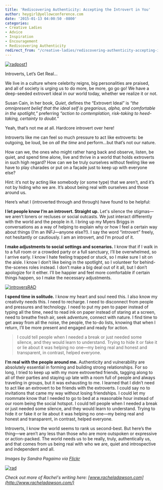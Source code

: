 ```yaml
---
title: 'Rediscovering Authenticity: Accepting the Introvert in You'
author: heygirl@yellowconference.com
date: '2015-01-13 04:00:50 -0800'
categories:
- Creative Ladies
- Advice
- Inspiration
- Encouragement
- Rediscovering Authenticity
redirect_from: "/creative-ladies/rediscovering-authenticity-accepting-introvert/"
---
```


[![radpost1](https://s3.amazonaws.com/yellow-files/blog/2015/01/radpost1-683x1024.jpg)](https://s3.amazonaws.com/yellow-files/blog/2015/01/radpost1.jpg)

Introverts, Let’s Get Real...

We live in a culture where celebrity reigns, big personalities are praised, and all of society is urging us to do more, be more, go go go! We have a deep-seeded extrovert ideal in our world today, whether we realize it or not.

Susan Cain, in her book, _Quiet_, defines the “Extrovert Ideal” is _“the omnipresent belief that the ideal self is gregarious, alpha, and comfortable in the spotlight,”_ preferring _“action to contemplation, risk-taking to heed-taking, certainty to doubt.”_

Yeah, that’s not me at all. Hardcore introvert over here!

Introverts like me can feel so much pressure to act like extroverts: be outgoing, be loud, be on _all the time_ and perform…but that’s not our nature.

How can we, the ones who might rather hang back and observe, listen, be quiet, and spend time alone, live and thrive in a world that holds extroverts in such high regard? How can we be truly ourselves without feeling like we have to play charades or put on a façade just to keep up with everyone else?

Hint: it’s not by acting like somebody (or some type) that we aren’t, and it’s not by hiding who we are. It’s about being real with ourselves and those around us.

Here’s what I (introverted through and through) have found to be helpful:

**I let people know I’m an introvert. Straight up.** Let's silence the stigmas—we aren’t loners or recluses or social outcasts. We just interact differently with the world and the people in it. I bring up my Myers Briggs in conversations as a way of helping to explain why or how I feel a certain way about things (I’m an INFJ—anyone else?!). I say the word “introvert” freely, not hesitantly or cautiously. I am an introvert, and I’m proud of it.

**I make adjustments to social settings and scenarios.** I know that if I walk in to a full room or a crowded party or a full sanctuary, I’ll be overwhelmed, so I arrive early. I know I hate feeling trapped or stuck, so I make sure I sit on the aisle. I know I don’t like being in the spotlight, so I volunteer for behind-the-scenes roles instead. I don’t make a big deal out of it all, but I don’t apologize for it either. I’ll be happier and feel more comfortable if certain things happen, so I make the necessary adjustments.

[![introversRAD](https://s3.amazonaws.com/yellow-files/blog/2015/01/introversRAD-683x1024.jpg)](https://s3.amazonaws.com/yellow-files/blog/2015/01/introversRAD.jpg)

**I spend time in solitude.** I know my heart and soul need this. I also know my creativity needs this. I need to recharge. I need to disconnect from people and pressures and technology. I need to put my pen to paper instead of typing all the time, need to read ink on paper instead of staring at a screen, need to breathe fresh air, seek adventure, connect with nature. I find time to get away from all the noise, the people, the to-do lists, knowing that when I return, I’ll be more present and engaged and ready for action.

> I could tell people when I needed a break or just needed some silence, and they would learn to understand. Trying to hide it or fake it or lie about it was helping no one—my being real and honest and transparent, in contrast, helped everyone.

**I’m real with the people around me.** Authenticity and vulnerability are absolutely essential in forming and building strong relationships. For so long, I tried to keep up with my more extroverted friends, tagging along to all of their parties and staying up late with a room full of people and always traveling in groups, but it was exhausting to me. I learned that I didn’t need to act like an extrovert to be friends with the extroverts. I could say no to invitations that came my way without losing friendships. I could let my roommate know that I needed to go to bed at a reasonable hour instead of our room being the social hotspot. I could tell people when I needed a break or just needed some silence, and they would learn to understand. Trying to hide it or fake it or lie about it was helping no one—my being real and honest and transparent, in contrast, helped everyone.

Introverts, I know the world seems to rank us second-best. But here’s the thing—we aren’t any less than those who are more outspoken or expressive or action-packed. The world needs us to be really, truly, authentically us, and that comes from us being real with who we are, quiet and introspective and independent and all.

_Images by Sandra Pagaimo via [Flickr](https://www.flickr.com/photos/54132946@N08/page1/)_

[![rad](https://s3.amazonaws.com/yellow-files/blog/2015/01/rad.jpg)](http://www.racheladawson.com/)

_Check out more of Rachel's writing here: [www.racheladawson.com](http://www.racheladawson.com/)_
